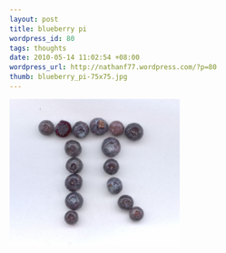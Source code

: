 ```yaml
---
layout: post
title: blueberry pi
wordpress_id: 80
tags: thoughts
date: 2010-05-14 11:02:54 +08:00
wordpress_url: http://nathanf77.wordpress.com/?p=80
thumb: blueberry_pi-75x75.jpg
---
```

<a href="/images/posts/2010/05/blueberry_pi.jpg"><img class="alignnone size-medium wp-image-81" title="blueberry_pi" src="/images/posts/2010/05/blueberry_pi.jpg?w=300" alt="" width="300" height="258" /></a>

